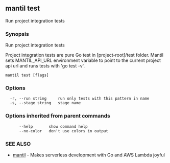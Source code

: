 ## mantil test

Run project integration tests

### Synopsis

Run project integration tests

Project integration tests are pure Go test in [project-root]/test folder.
Mantil sets MANTIL_API_URL environment variable to point to the current
project api url and runs tests with 'go test -v'.


```
mantil test [flags]
```

### Options

```
  -r, --run string     run only tests with this pattern in name
  -s, --stage string   stage name
```

### Options inherited from parent commands

```
      --help       show command help
      --no-color   don't use colors in output
```

### SEE ALSO

* [mantil](mantil.md)	 - Makes serverless development with Go and AWS Lambda joyful

